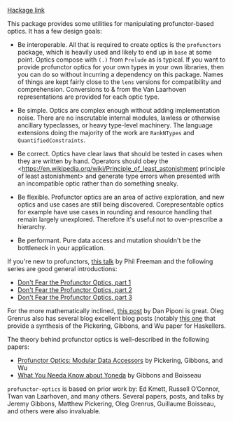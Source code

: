 [Hackage link](http://hackage.haskell.org/package/profunctor-optics)

This package provides some utilities for manipulating profunctor-based optics. It has a few design goals:

  * Be interoperable. All that is required to create optics is the `profunctors` package, which is heavily used and likely to end up in `base` at some point. Optics compose with `(.)` from `Prelude` as is typical. If you want to provide profunctor optics for your own types in your own libraries, then you can do so without incurring a dependency on this package. Names of things are kept fairly close to the `lens` versions for compatibility and comprehension. Conversions to & from the Van Laarhoven representations are provided for each optic type.

  * Be simple. Optics are complex enough without adding implementation noise. There are no inscrutable internal modules, lawless or otherwise ancillary typeclasses, or heavy type-level machinery. The language extensions doing the majority of the work are `RankNTypes` and `QuantifiedConstraints`.

  * Be correct. Optics have clear laws that should be tested in cases when they are written by hand. Operators should obey the <https://en.wikipedia.org/wiki/Principle_of_least_astonishment principle of least astonishment> and generate type errors when presented with an incompatible optic rather than do something sneaky.
 
  * Be flexible. Profunctor optics are an area of active exploration, and new optics and use cases are still being discovered. Corepresentable optics for example have use cases in rounding and resource handling that remain largely unexplored. Therefore it's useful not to over-prescribe a hierarchy.

  * Be performant. Pure data access and mutation shouldn't be the bottleneck in your application.


If you're new to profunctors, [this talk](https://www.youtube.com/watch?v=OJtGECfksds) by Phil Freeman and the following series are good general introductions:

- [Don't Fear the Profunctor Optics, part 1](https://github.com/hablapps/DontFearTheProfunctorOptics/blob/master/Optics.md)
- [Don't Fear the Profunctor Optics, part 2](https://github.com/hablapps/DontFearTheProfunctorOptics/blob/master/Profunctors.md)
- [Don't Fear the Profunctor Optics, part 3](https://github.com/hablapps/DontFearTheProfunctorOptics/blob/master/ProfunctorOptics.md)

For the more mathematically inclined, [this post](http://blog.sigfpe.com/2011/07/profunctors-in-haskell.html) by Dan Piponi is great. Oleg Grenrus also has several blog excellent blog posts (notably [this one](http://oleg.fi/gists/posts/2017-04-18-glassery.html) that provide a synthesis of the Pickering, Gibbons, and Wu paper for Haskellers.

The theory behind profunctor optics is well-described in the following papers:

- [Profunctor Optics: Modular Data Accessors](https://arxiv.org/abs/1703.10857) by Pickering, Gibbons, and Wu
- [What You Needa Know about Yoneda](https://www.cs.ox.ac.uk/jeremy.gibbons/publications/proyo.pdf) by Gibbons and Boisseau

`profunctor-optics` is based on prior work by: Ed Kmett, Russell O’Connor, Twan van Laarhoven, and many others. Several papers, posts, and talks by Jeremy Gibbons, Matthew Pickering, Oleg Grenrus, Guillaume Boisseau, and others were also invaluable.
